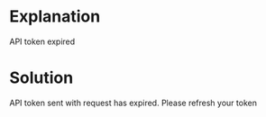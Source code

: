 # Explanation
API token expired

# Solution
API token sent with request has expired. Please refresh your token
